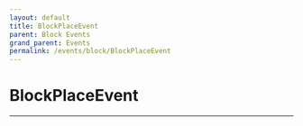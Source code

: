 ```yaml
---
layout: default
title: BlockPlaceEvent
parent: Block Events
grand_parent: Events
permalink: /events/block/BlockPlaceEvent
---
```


# BlockPlaceEvent

---

